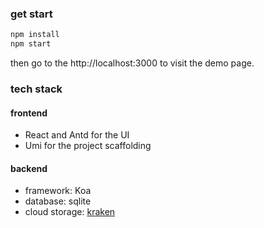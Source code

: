 ### get start

```bash
npm install
npm start
```

then go to the http://localhost:3000 to visit the demo page.

### tech stack

#### frontend
- React and Antd for the UI
- Umi for the project scaffolding 

#### backend
- framework: Koa
- database: sqlite
- cloud storage: [kraken]('https://kraken.io/docs/upload-url')
